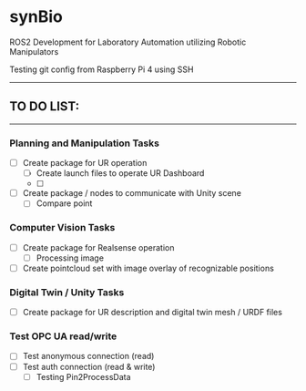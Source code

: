 # synBio
ROS2 Development for Laboratory Automation utilizing Robotic Manipulators

Testing git config from Raspberry Pi 4 using SSH



---
## TO DO LIST:
---
### Planning and Manipulation Tasks
- [ ] Create package for UR operation
  - [ ] Create launch files to operate UR Dashboard
  - [ ] 
- [ ] Create package / nodes to communicate with Unity scene
  - [ ] Compare point

### Computer Vision Tasks
- [ ] Create package for Realsense operation
  - [ ] Processing image
- [ ] Create pointcloud set with image overlay of recognizable positions

### Digital Twin / Unity Tasks
- [ ] Create package for UR description and digital twin mesh / URDF files

### Test OPC UA read/write
- [ ] Test anonymous connection (read)
- [ ] Test auth connection (read & write)
  - [ ] Testing Pin2ProcessData